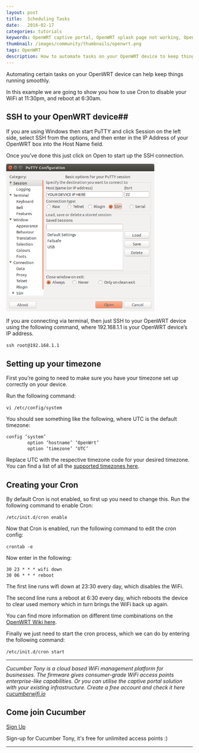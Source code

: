 ```yaml
---
layout: post
title:  Scheduling Tasks
date:   2016-02-17
categories: tutorials
keywords: OpenWRT captive portal, OpenWRT splash page not working, OpenWRT splash page template, OpenWRT splash page free, OpenWRT splash page html, OpenWRT splash page hosting, OpenMesh captive portal, OpenMesh splash page not working, OpenMesh splash page template, OpenMesh splash page free, OpenMesh splash page html, OpenMesh splash page hosting, DD-WRT
thumbnail: /images/community/thumbnails/openwrt.png
tags: OpenWRT
description: How to automate tasks on your OpenWRT device to keep things running smoothly.
---
```


Automating certain tasks on your OpenWRT device can help keep things running smoothly.

In this example we are going to show you how to use Cron to disable your WiFi at 11:30pm, and reboot at 6:30am.

## SSH to your OpenWRT device##

If you are using Windows then start PuTTY and click Session on the left side, select SSH from the options, and then enter in the IP Address of your OpenWRT box into the Host Name field.

Once you’ve done this just click on Open to start up the SSH connection.

<div class="text-center">
  <img src="/images/community/tutorials/openwrt/puttyconfig.png" width="400px">
</div>

If you are connecting via terminal, then just SSH to your OpenWRT device using the following command, where 192.168.1.1 is your OpenWRT device’s IP address.

`ssh root@192.168.1.1`

## Setting up your timezone

First you’re going to need to make sure you have your timezone set up correctly on your device.

Run the following command:

`vi /etc/config/system`

You should see something like the following, where UTC is the default timezone:

    config ‘system’
            option ‘hostname’ ‘OpenWrt’
            option ‘timezone’ ‘UTC’


Replace UTC with the respective timezone code for your desired timezone. You can find a list of all the [supported timezones here](https://wiki.openwrt.org/doc/uci/system#time_zones).

## Creating your Cron

By default Cron is not enabled, so first up you need to change this.
Run the following command to enable Cron:

`/etc/init.d/cron enable`

Now that Cron is enabled, run the following command to edit the cron config:

`crontab -e`

Now enter in the following:

    30 23 * * * wifi down
    30 06 * * * reboot

The first line runs wifi down at 23:30 every day, which disables the WiFi.

The second line runs a reboot at 6:30 every day, which reboots the device to clear used memory which in turn brings the WiFi back up again.

You can find more information on different time combinations on the [OpenWRT Wiki here](https://wiki.openwrt.org/doc/howto/cron).

Finally we just need to start the cron process, which we can do by entering the following command:

`/etc/init.d/cron start`

<hr>

*Cucumber Tony is a cloud based WiFi management platform for businesses. The firmware gives consumer-grade WiFi access points enterprise-like capabilities. Or you can utilise the captive portal solution with your existing infrastructure. Create a free account and check it here <a href="https://cucumberwifi.io">cucumberwifi.io</a>*


<div class="text-center">

<h2>Come join Cucumber</h2>

<a href="https://my.ctapp.io/#/create" class="button success dst">Sign Up</a><br>

<p>Sign-up for Cucumber Tony, it's free for unlimited access points :)</p>

<hr>

</div>
